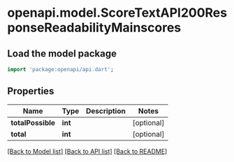 # openapi.model.ScoreTextAPI200ResponseReadabilityMainscores

## Load the model package
```dart
import 'package:openapi/api.dart';
```

## Properties
Name | Type | Description | Notes
------------ | ------------- | ------------- | -------------
**totalPossible** | **int** |  | [optional] 
**total** | **int** |  | [optional] 

[[Back to Model list]](../README.md#documentation-for-models) [[Back to API list]](../README.md#documentation-for-api-endpoints) [[Back to README]](../README.md)


